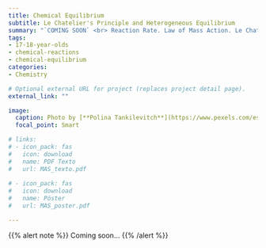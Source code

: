 ```yaml
---
title: Chemical Equilibrium
subtitle: Le Chatelier's Principle and Heterogeneous Equilibrium
summary: "`COMING SOON` <br> Reaction Rate. Law of Mass Action. Le Chatelier's Principle. Heterogeneous Equilibrium."
tags:
- 17-18-year-olds
- chemical-reactions
- chemical-equilibrium
categories:
- Chemistry

# Optional external URL for project (replaces project detail page).
external_link: ""

image:
  caption: Photo by [**Polina Tankilevitch**](https://www.pexels.com/es-es/@polina-tankilevitch) on [Pexels](https://www.pexels.com/es-es/)
  focal_point: Smart

# links:
# - icon_pack: fas
#   icon: download
#   name: PDF Texto
#   url: MAS_texto.pdf
  
# - icon_pack: fas
#   icon: download
#   name: Póster
#   url: MAS_poster.pdf

---
```


{{% alert note %}}
Coming soon...
{{% /alert %}}